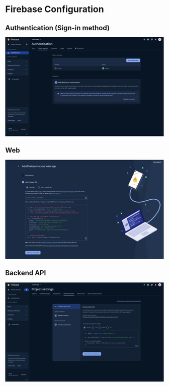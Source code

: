 # Firebase Configuration

## Authentication (Sign-in method)
![](/assets/Screenshot%202023-11-26%20at%2013.18.17.png)

## Web
![](/assets/Screenshot%202023-11-25%20at%2020.18.51.png)

## Backend API
![](/assets/Screenshot%202023-11-26%20at%2013.18.45.png)
